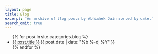 ```yaml
---
layout: page
title: Blog
excerpt: "An archive of blog posts by Abhishek Jain sorted by date."
search_omit: true
---
```


<ul class="post-list">
{% for post in site.categories.blog %} 
        <li class="post-info">
            <a class="post-link" href="{{ post.url | prepend: site.baseurl }}">{{ post.title }}</a>
            <span class="post-meta">{{ post.date | date: "%b %-d, %Y" }}</span>
        </li>
{% endfor %}
</ul>
